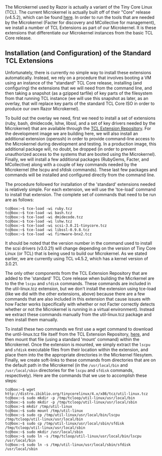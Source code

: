 The Microkernel used by Razor is actually a variant of the Tiny Core Linux (TCL). The current Microkernel is actually built off of their "Core" release (v4.5.2), which can be found [here](http://distro.ibiblio.org/tinycorelinux/4.x/x86/release/Core-current.iso). In order to run the tools that are needed by the Microkernel (Facter for discovery and MCollective for management), we install a number of TCL Extensions as part of our Microkernel. It is these extensions that differentiate our Microkernel instances from the basic TCL Core release.

## Installation (and Configuration) of the Standard TCL Extensions

Unfortunately, there is currently no simple way to install these extensions automatically. Instead, we rely on a procedure that involves booting a VM using an instance of the "standard" TCL Core release, installing (and configuring) the extensions that we will need from the command line, and then taking a snapshot (as a gzipped tarfile) of key parts of the filesystem from that running TCL instance (we will use this snapshot as later, as an overlay, that will replace key parts of the standard TCL Core ISO in order to produce our own Razor Microkernel).

To build out the overlay we need, first we need to install a set of extensions (ruby, bash, dmidecode, lshw, libssl, and a set of key drivers needed by the Microkernel) that are available through the [TCL Extension Repository](http://distro.ibiblio.org/tinycorelinux/4.x/x86/tcz). For the development image we are building here, we will also install an additional extension (openssh) in order to provide command-line access to the Microkernel during development and testing. In a production image, this additional package will, no doubt, be dropped (in order to prevent unauthorized access to the systems that are booted using the Microkernel). Finally, we will install a few additional packages (RubyGems, Facter, and MCollective) along with a couple of key commands needed by the Microkernel (the lscpu and sfdisk commands).  These last few packages and commands will be installed and configured directly from the command line.

The procedure followed for installation of the 'standard' extensions needed is relatively simple. For each extension, we will use the 'tce-load' command to install that extension. The complete set of commands that need to be run are as follows:

    tc@box:~$ tce-load -wi ruby.tcz
    tc@box:~$ tce-load -wi bash.tcz
    tc@box:~$ tce-load -wi dmidecode.tcz
    tc@box:~$ tce-load -wi lshw.tcz
    tc@box:~$ tce-load -wi scsi-3.0.21-tinycore.tcz
    tc@box:~$ tce-load -wi libssl-0.9.8.tcz
    tc@box:~$ tce-load -wi firmware-bnx2.tcz

It should be noted that the version number in the command used to install the scsi drivers (v3.0.21) will change depending on the version of Tiny Core Linux (or TCL) that is being used to build our Microkernel. As we stated earlier, we are currently using TCL v4.5.2, which has a kernel version of 3.0.21.

The only other components from the TCL Extension Repository that are added to the 'standard' TCL Core release when building the Micrkernel are to the the `lscpu` and `sfdisk` commands. These commands are included in the util-linux.tcz extension, but we don't install the extension using tce-load (like we did with the other extensions, above) because there are a few commands that are also included in this extension that cause issues with how Facter works (specifically with whether or not Facter correctly detects whether or not the Microkernel is running in a virtual environment). Instead we extract these commands manually from the util-linux.tcz package and then install them manually.

To install these two commands we first use a wget command to download the until-linux.tcz file itself from the TCL Extension Repository, [here](http://distro.ibiblio.org/tinycorelinux/4.x/x86/tcz/util-linux.tcz), and then mount that file (using a standard 'mount' command) within the Microkernel. Once the extension is mounted, we simply extract the `lscpu` and `sfdisk` executable files from their location within the extension, and place them into the the appropriate directories in the Micrkernel filesytem. Finally, we create soft-links to these commands from directories that are on the default path in the Microkernel (in the `/usr/local/bin` and `/usr/local/sbin` directories for the `lscpu` and `sfdisk` commands, respectively). Here are the commands that we use to accomplish these steps:

    tc@box:~$ wget http://distro.ibiblio.org/tinycorelinux/4.x/x86/tcz/util-linux.tcz
    tc@box:~$ sudo mkdir -p /tmp/tcloop/util-linux/usr/local/bin
    tc@box:~$ sudo mkdir -p /tmp/tcloop/util-linux/usr/local/sbin
    tc@box:~$ mkdir /tmp/util-linux
    tc@box:~$ sudo mount /tmp/util-linux
    tc@box:~$ sudo cp /tmp/util-linux/usr/local/bin/lscpu /tmp/tcloop/util-linux/usr/local/bin
    tc@box:~$ sudo cp /tmp/util-linux/usr/local/sbin/sfdisk /tmp/tcloop/util-linux/usr/local/sbin
    tc@box:~$ sudo mkdir /usr/local/sbin
    tc@box:~$ sudo ln -s /tmp/tcloop/util-linux/usr/local/bin/lscpu /usr/local/bin
    tc@box:~$ sudo ln -s /tmp/util-linux/usr/local/sbin/sfdisk /usr/local/sbin

